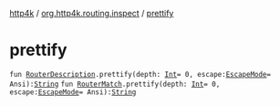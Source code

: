 [http4k](../index.md) / [org.http4k.routing.inspect](index.md) / [prettify](./prettify.md)

# prettify

`fun `[`RouterDescription`](../org.http4k.routing/-router-description/index.md)`.prettify(depth: `[`Int`](https://kotlinlang.org/api/latest/jvm/stdlib/kotlin/-int/index.html)` = 0, escape: `[`EscapeMode`](-escape-mode/index.md)` = Ansi): `[`String`](https://kotlinlang.org/api/latest/jvm/stdlib/kotlin/-string/index.html)
`fun `[`RouterMatch`](../org.http4k.routing/-router-match/index.md)`.prettify(depth: `[`Int`](https://kotlinlang.org/api/latest/jvm/stdlib/kotlin/-int/index.html)` = 0, escape: `[`EscapeMode`](-escape-mode/index.md)` = Ansi): `[`String`](https://kotlinlang.org/api/latest/jvm/stdlib/kotlin/-string/index.html)